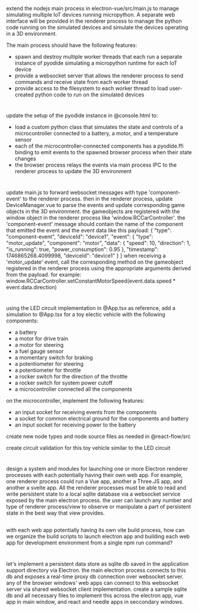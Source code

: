 #
extend the nodejs main process in electron-vue/src/main.js to manage simulating multiple IoT devices running micropython. A separate web interface will be provided in the renderer process to manage the python code running on the simulated devices and simulate the devices operating in a 3D environment. 

The main process should have the following features:
- spawn and destroy multiple worker threads that each run a separate instance of pyodide simulating a micropython runtime for each IoT device
- provide a websocket server that allows the renderer process to send commands and receive state from each worker thread    
- provide access to the filesystem to each worker thread to load user-created python code to run on the simulated devices

#
update the setup of the pyodide instance in @console.html to:
- load a custom python class that simulates the state and controls of a microcontroller connected to a battery, a motor, and a temperature sensor
- each of the microcontroller-connected components has a pyodide.ffi binding to emit events to the spawned browser process when their state changes
- the browser process relays the events via main process IPC to the renderer process to update the 3D environment

#
update main.js to forward websocket messages with type 'component-event' to the renderer process. then in the renderer process, update DeviceManager.vue to parse the events and update corresponding game objects in the 3D environment. the gameobjects are registered with the window object in the renderer process like 'window.RCCarController'. the 'component-event' message should contain the name of the component that emitted the event and the event data like this payload:
{
    "type": "component-event",
    "deviceId": "device1",
    "event": {
        "type": "motor_update",
        "component": "motor",
        "data": {
            "speed": 10,
            "direction": 1,
            "is_running": true,
            "power_consumption": 0.95
        },
        "timestamp": 1746865268.4099998,
        "deviceId": "device1"
    }
}
when receiving a 'motor_update' event, call the corresponding method on the gameobject registered in the renderer process using the appropriate arguments derived from the payload. for example:
window.RCCarController.setConstantMotorSpeed(event.data.speed * event.data.direction)

#
using the LED circuit implementation in @App.tsx as reference, add a simulation to @App.tsx  for a toy electic vehicle with the following components:
- a battery
- a motor for drive train
- a motor for steering
- a fuel gauge sensor
- a momentary switch for braking
- a potentiometer for steering
- a potentiometer for throttle
- a rocker switch for the direction of the throttle
- a rocker switch for system power cutoff 
- a microcontroller connected all the components

on the microcontroller, implement the following features:
- an input socket for receiving events from the components
- a socket for common electrical ground for the components and battery
- an input socket for receiving power to the battery

create new node types and node source files as needed in @react-flow/src 

create circuit validation for this toy vehicle similar to the LED circuit

#
design a system and modules for launching one or more Electron renderer processes with each potentially having their own web app. For example, one renderer process could run a Vue app, another a Three.JS app, and another a svelte app. All the renderer processes must be able to read and write persistent state to a local sqlite database via a websocket service exposed by the main electron process. the user can launch any number and type of renderer process/view to observe or manipulate a part of persistent state in the best way that view provides.  

##
with each web app potentially having its own vite build process, how can we organize the build scripts to launch electron app and building each web app for development environment from a single npm run command?

#
let's implement a persistent data store as sqlite db saved in the application support directory via Electron. the main electron process connects to this db and exposes a real-time proxy db connection over websocket server. any of the browser windows' web apps can connect to this websocket server via shared websocket client implementation. create a sample sqlite db and all necessary files to implement this across the electron app, vue app in main window, and react and needle apps in seccondary windows.